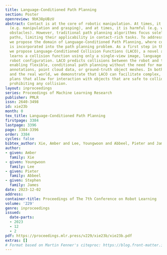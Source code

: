 ```yaml
---
title: Language-Conditioned Path Planning
section: Poster
openreview: 9bK38pUBzU
abstract: Contact is at the core of robotic manipulation. At times, it is desired
  (e.g. manipulation and grasping), and at times, it is harmful (e.g. when avoiding
  obstacles). However, traditional path planning algorithms focus solely on collision-free
  paths, limiting their applicability in contact-rich tasks. To address this limitation,
  we propose the domain of Language-Conditioned Path Planning, where contact-awareness
  is incorporated into the path planning problem. As a first step in this domain,
  we propose Language-Conditioned Collision Functions (LACO), a novel approach that
  learns a collision function using only a single-view image, language prompt, and
  robot configuration. LACO predicts collisions between the robot and the environment,
  enabling flexible, conditional path planning without the need for manual object
  annotations, point cloud data, or ground-truth object meshes. In both simulation
  and the real world, we demonstrate that LACO can facilitate complex, nuanced path
  plans that allow for interaction with objects that are safe to collide, rather than
  prohibiting any collision.
layout: inproceedings
series: Proceedings of Machine Learning Research
publisher: PMLR
issn: 2640-3498
id: xie23b
month: 0
tex_title: Language-Conditioned Path Planning
firstpage: 3384
lastpage: 3396
page: 3384-3396
order: 3384
cycles: false
bibtex_author: Xie, Amber and Lee, Youngwoon and Abbeel, Pieter and James, Stephen
author:
- given: Amber
  family: Xie
- given: Youngwoon
  family: Lee
- given: Pieter
  family: Abbeel
- given: Stephen
  family: James
date: 2023-12-02
address:
container-title: Proceedings of The 7th Conference on Robot Learning
volume: '229'
genre: inproceedings
issued:
  date-parts:
  - 2023
  - 12
  - 2
pdf: https://proceedings.mlr.press/v229/xie23b/xie23b.pdf
extras: []
# Format based on Martin Fenner's citeproc: https://blog.front-matter.io/posts/citeproc-yaml-for-bibliographies/
---
```

